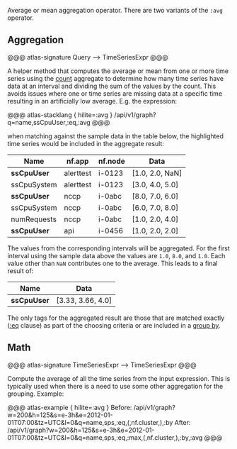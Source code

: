 Average or mean aggregation operator. There are two variants of the `:avg` operator.

## Aggregation

@@@ atlas-signature
Query
-->
TimeSeriesExpr
@@@

A helper method that computes the average or mean from one or more time series using the 
[count](count) aggregate to determine how many time series have data at an interval and 
dividing the sum of the values by the count. This avoids issues where one or time series
are missing data at a specific time resulting in an artificially low average. E.g. the 
expression:

@@@ atlas-stacklang { hilite=:avg }
/api/v1/graph?q=name,ssCpuUser,:eq,:avg
@@@

when matching against the sample data in the table below, the highlighted time series would be
included in the aggregate result:

<table>
  <thead>
  <th>Name</th><th>nf.app</th><th>nf.node</th><th>Data</th>
  </thead>
  <tbody>
  <tr class="atlas-hilite">
    <td><strong>ssCpuUser</strong></td>
    <td>alerttest</td>
    <td>i-0123</td>
    <td>[1.0, 2.0, NaN]</td>
  </tr><tr>
    <td>ssCpuSystem</td>
    <td>alerttest</td>
    <td>i-0123</td>
    <td>[3.0, 4.0, 5.0]</td>
  </tr><tr class="atlas-hilite">
    <td><strong>ssCpuUser</strong></td>
    <td>nccp</td>
    <td>i-0abc</td>
    <td>[8.0, 7.0, 6.0]</td>
  </tr><tr>
    <td>ssCpuSystem</td>
    <td>nccp</td>
    <td>i-0abc</td>
    <td>[6.0, 7.0, 8.0]</td>
  </tr><tr>
    <td>numRequests</td>
    <td>nccp</td>
    <td>i-0abc</td>
    <td>[1.0, 2.0, 4.0]</td>
  </tr><tr class="atlas-hilite">
    <td><strong>ssCpuUser</strong></td>
    <td>api</td>
    <td>i-0456</td>
    <td>[1.0, 2.0, 2.0]</td>
  </tr>
  </tbody>
</table>

The values from the corresponding intervals will be aggregated. For the first interval using
the sample data above the values are `1.0`, `8.0`, and `1.0`. Each value other than `NaN`
contributes one to the average. This leads to a final result of:

<table>
  <thead>
  <th>Name</th><th>Data</th>
  </thead>
  <tbody>
  <tr class="atlas-hilite">
    <td><strong>ssCpuUser</strong></td>
    <td>[3.33, 3.66, 4.0]</td>
  </tr>
  </tbody>
</table>

The only tags for the aggregated result are those that are matched exactly ([:eq](eq.md) clause)
as part of the choosing criteria or are included in a [group by](by.md).

## Math

@@@ atlas-signature
TimeSeriesExpr
-->
TimeSeriesExpr
@@@

Compute the average of all the time series from the input expression. This is typically used when
there is a need to use some other aggregation for the grouping. Example:

@@@ atlas-example { hilite=:avg }
Before: /api/v1/graph?w=200&h=125&s=e-3h&e=2012-01-01T07:00&tz=UTC&l=0&q=name,sps,:eq,(,nf.cluster,),:by
After: /api/v1/graph?w=200&h=125&s=e-3h&e=2012-01-01T07:00&tz=UTC&l=0&q=name,sps,:eq,:max,(,nf.cluster,),:by,:avg
@@@
